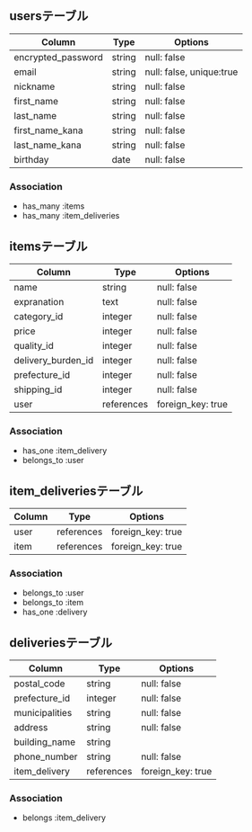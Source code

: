 ## usersテーブル

| Column             | Type       | Options                  |
| ------------------ | ---------- | ------------------------ |      
| encrypted_password | string     | null: false              |
| email              | string     | null: false, unique:true |
| nickname           | string     | null: false              |
| first_name         | string     | null: false              |
| last_name          | string     | null: false              |
| first_name_kana    | string     | null: false              |
| last_name_kana     | string     | null: false              |
| birthday           | date       | null: false              |

### Association

- has_many  :items
- has_many  :item_deliveries

## itemsテーブル

| Column             | Type       | Options           |
| -------------------| ---------- | ------------------|
| name               | string     | null: false       |
| expranation        | text       | null: false       |
| category_id        | integer    | null: false       |
| price              | integer    | null: false       |
| quality_id         | integer    | null: false       |
| delivery_burden_id | integer    | null: false       |
| prefecture_id      | integer    | null: false       |
| shipping_id        | integer    | null: false       |
| user               | references | foreign_key: true |

### Association

- has_one :item_delivery
- belongs_to :user

## item_deliveriesテーブル

| Column   | Type       | Options           |
| -------- | ---------- | ----------------- |
| user     | references | foreign_key: true |
| item     | references | foreign_key: true |

### Association

- belongs_to :user
- belongs_to :item
- has_one :delivery

## deliveriesテーブル

| Column              | Type       | Options           |
| --------------------| ---------- | ----------------- |
| postal_code         | string     | null: false       |
| prefecture_id       | integer    | null: false       |
| municipalities      | string     | null: false       |
| address             | string     | null: false       |
| building_name       | string     |                   |
| phone_number        | string     | null: false       |
| item_delivery       | references | foreign_key: true |

### Association

- belongs :item_delivery

